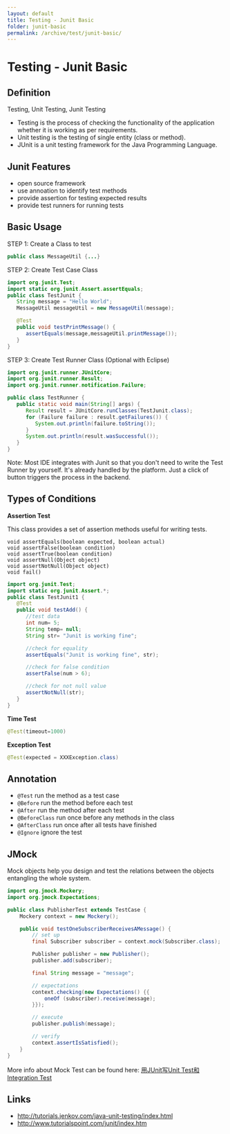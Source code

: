 ```yaml
---
layout: default
title: Testing - Junit Basic
folder: junit-basic
permalink: /archive/test/junit-basic/
---
```


# Testing - Junit Basic

## Definition

Testing, Unit Testing, Junit Testing

- Testing is the process of checking the functionality of the application whether it is working as per requirements.
- Unit testing is the testing of single entity (class or method).
- JUnit is a unit testing framework for the Java Programming Language.

## Junit Features

- open source framework
- use annoation to identify test methods
- provide assertion for testing expected results
- provide test runners for running tests

## Basic Usage

STEP 1: Create a Class to test

~~~ java
public class MessageUtil {...}
~~~

STEP 2: Create Test Case Class

~~~ java
import org.junit.Test;
import static org.junit.Assert.assertEquals;
public class TestJunit {
   String message = "Hello World";
   MessageUtil messageUtil = new MessageUtil(message);

   @Test
   public void testPrintMessage() {
      assertEquals(message,messageUtil.printMessage());
   }
}
~~~

STEP 3: Create Test Runner Class (Optional with Eclipse)

~~~ java
import org.junit.runner.JUnitCore;
import org.junit.runner.Result;
import org.junit.runner.notification.Failure;

public class TestRunner {
   public static void main(String[] args) {
      Result result = JUnitCore.runClasses(TestJunit.class);
      for (Failure failure : result.getFailures()) {
         System.out.println(failure.toString());
      }
      System.out.println(result.wasSuccessful());
   }
}
~~~

Note: Most IDE integrates with Junit so that you don't need to write the Test Runner by yourself. 
It's already handled by the platform.
Just a click of button triggers the process in the backend.

## Types of Conditions

**Assertion Test**

This class provides a set of assertion methods useful for writing tests.

~~~
void assertEquals(boolean expected, boolean actual)
void assertFalse(boolean condition)
void assertTrue(boolean condition)
void assertNull(Object object)
void assertNotNull(Object object)
void fail()
~~~

~~~ java
import org.junit.Test;
import static org.junit.Assert.*;
public class TestJunit1 {
   @Test
   public void testAdd() {
      //test data
      int num= 5;
      String temp= null;
      String str= "Junit is working fine";

      //check for equality
      assertEquals("Junit is working fine", str);

      //check for false condition
      assertFalse(num > 6);

      //check for not null value
      assertNotNull(str);
   }
}
~~~

**Time Test**

~~~ java
@Test(timeout=1000)
~~~

**Exception Test**

~~~ java
@Test(expected = XXXException.class)
~~~

## Annotation

- `@Test` run the method as a test case
- `@Before` run the method before each test
- `@After` run the method after each test
- `@BeforeClass` run once before any methods in the class
- `@AfterClass` run once after all tests have finished
- `@Ignore` ignore the test

## JMock

Mock objects help you design and test the relations between the objects entangling the whole system.

~~~ java
import org.jmock.Mockery;
import org.jmock.Expectations;

public class PublisherTest extends TestCase {
    Mockery context = new Mockery();

    public void testOneSubscriberReceivesAMessage() {
        // set up
        final Subscriber subscriber = context.mock(Subscriber.class);

        Publisher publisher = new Publisher();
        publisher.add(subscriber);

        final String message = "message";

        // expectations
        context.checking(new Expectations() {{
            oneOf (subscriber).receive(message);
        }});

        // execute
        publisher.publish(message);

        // verify
        context.assertIsSatisfied();
    }
}
~~~

More info about Mock Test can be found here: 
[用JUnit写Unit Test和Integration Test](https://github.com/chennanni/chennanni.github.io/blob/master/_posts/tech-cn/2017-03-01-unit-test-and-integration-test.md)


## Links
- <http://tutorials.jenkov.com/java-unit-testing/index.html>
- <http://www.tutorialspoint.com/junit/index.htm>
